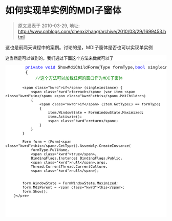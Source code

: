 # 如何实现单实例的MDI子窗体 
> 原文发表于 2010-03-29, 地址: http://www.cnblogs.com/chenxizhang/archive/2010/03/29/1699453.html 


<p>这也是前两天课程中的案例。讨论的是，MDI子窗体是否也可以实现单实例</p><pre class="csharpcode">这当然是可以做到的，我们通过下面这个方法来做就可以了</pre><pre class="csharpcode">
        <span class="kwrd">private</span> <span class="kwrd">void</span> ShowMdiChildForm(Type formType,<span class="kwrd">bool</span> singleinstance,<span class="kwrd">params</span> <span class="kwrd">object</span>[] args)
        {
            <span class="rem">//这个方法可以加载任何的窗口作为MDI子窗体</span>


            <span class="kwrd">if</span> (singleinstance) {
                <span class="kwrd">foreach</span> (var item <span class="kwrd">in</span> <span class="kwrd">this</span>.MdiChildren)
                {
                    <span class="kwrd">if</span> (item.GetType() == formType)
                    {
                        item.WindowState = FormWindowState.Maximized;
                        item.Activate();
                        <span class="kwrd">return</span>;
                    }
                }
            }

            Form form = (Form)<span class="kwrd">this</span>.GetType().Assembly.CreateInstance(
                formType.FullName,
                <span class="kwrd">true</span>,
                BindingFlags.Instance| BindingFlags.Public,
                <span class="kwrd">null</span>,args,
                Thread.CurrentThread.CurrentCulture,
                <span class="kwrd">null</span>);


            form.WindowState = FormWindowState.Maximized;
            form.MdiParent = <span class="kwrd">this</span>;
            form.Show();
        }</pre>
<style type="text/css">.csharpcode, .csharpcode pre
{
	font-size: small;
	color: black;
	font-family: consolas, "Courier New", courier, monospace;
	background-color: #ffffff;
	/*white-space: pre;*/
}
.csharpcode pre { margin: 0em; }
.csharpcode .rem { color: #008000; }
.csharpcode .kwrd { color: #0000ff; }
.csharpcode .str { color: #006080; }
.csharpcode .op { color: #0000c0; }
.csharpcode .preproc { color: #cc6633; }
.csharpcode .asp { background-color: #ffff00; }
.csharpcode .html { color: #800000; }
.csharpcode .attr { color: #ff0000; }
.csharpcode .alt 
{
	background-color: #f4f4f4;
	width: 100%;
	margin: 0em;
}
.csharpcode .lnum { color: #606060; }
</style>